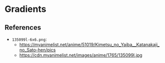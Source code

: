 # Gradients

## References

- `135099l-6x6.png`:
  - https://myanimelist.net/anime/51019/Kimetsu_no_Yaiba__Katanakaji_no_Sato-hen/pics
  - https://cdn.myanimelist.net/images/anime/1765/135099l.jpg
